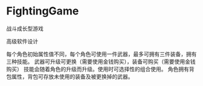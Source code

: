 # FightingGame

战斗成长型游戏

高级软件设计

每个角色初始属性值不同，每个角色可使用一件武器，最多可拥有三件装备，拥有三种技能。
武器可升级可更换（需要使用金钱购买），装备可购买（需要使用金钱购买）
技能会随着角色的升级而升级。使用时可选择性的组合使用。
角色拥有背包属性，背包可存放未使用的装备及被更换掉的武器。